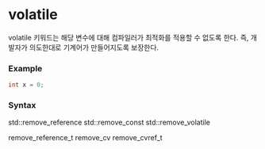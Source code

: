 # volatile

volatile 키워드는 해당 변수에 대해 컴파일러가 최적화를 적용할 수 없도록 한다. 즉, 개발자가 의도한대로 기계어가 만들어지도록 보장한다. 

### Example

``` c++
int x = 0; 
```

### Syntax

std::remove_reference
std::remove_const
std::remove_volatile

remove_reference_t
remove_cv
remove_cvref_t

